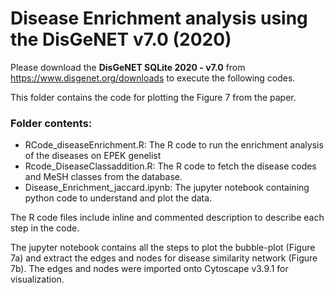 # Disease Enrichment analysis using the DisGeNET v7.0 (2020)

Please download the **DisGeNET SQLite 2020 - v7.0** from https://www.disgenet.org/downloads to execute the following codes.

This folder contains the code for plotting the Figure 7 from the paper.

### Folder contents:
- RCode_diseaseEnrichment.R: The R code to run the enrichment analysis of the diseases on EPEK genelist
- Rcode_DiseaseClassaddition.R: The R code to fetch the disease codes and MeSH classes from the database.
- Disease_Enrichment_jaccard.ipynb: The jupyter notebook containing python code to understand and plot the data.

The R code files include inline and commented description to describe each step in the code.

The jupyter notebook contains all the steps to plot the bubble-plot (Figure 7a) and extract the edges and nodes for disease similarity network (Figure 7b). The edges and nodes were imported onto Cytoscape v3.9.1 for visualization.
